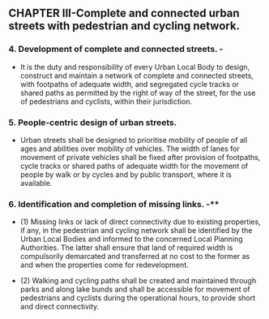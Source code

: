 ## CHAPTER III-Complete and connected urban streets with pedestrian and cycling network.
 
### 4.	Development of complete and connected streets. -
- It is the duty and responsibility of every Urban Local Body to design, construct and maintain a network of complete and connected streets, with footpaths of adequate width, and segregated cycle tracks or shared paths as permitted by the right of way of the street, for the use of pedestrians and cyclists, within their jurisdiction.


### 5.	People-centric design of urban streets. 
- Urban streets shall be designed to prioritise mobility of people of all ages and abilities over mobility of vehicles. The width of lanes for movement of private vehicles shall be fixed after provision of footpaths, cycle tracks or shared paths of adequate width for the movement of people by walk or by cycles and by public transport, where it is available.
 
 

### 6.	Identification and completion of missing links. -**

- (1)	Missing links or lack of direct connectivity due to existing properties, if any, in the pedestrian and cycling network shall be identified by the Urban Local Bodies and informed to the concerned Local Planning Authorities. The latter shall ensure that land of required width is compulsorily demarcated and transferred at no cost to the former as and when the properties come for redevelopment.

- (2)	Walking and cycling paths shall be created and maintained through parks and along lake bunds and shall be accessible for movement of pedestrians and cyclists during the operational hours, to provide short and direct connectivity.

